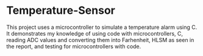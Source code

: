 # Temperature-Sensor
This project uses a microcontroller to simulate a temperature alarm using C. It demonstrates my knowledge of using code with microcontrollers, C, reading ADC values and converting them into Farhenheit, HLSM as seen in the report, and testing for microcontrollers with code. 
